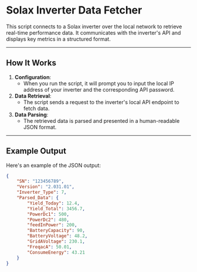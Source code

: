 # Solax Inverter Data Fetcher

This script connects to a Solax inverter over the local network to retrieve real-time performance data. It communicates with the inverter's API and displays key metrics in a structured format.

---

## How It Works

1. **Configuration**: 
   - When you run the script, it will prompt you to input the local IP address of your inverter and the corresponding API password.
2. **Data Retrieval**: 
   - The script sends a request to the inverter's local API endpoint to fetch data.
3. **Data Parsing**: 
   - The retrieved data is parsed and presented in a human-readable JSON format.

---

## Example Output

Here's an example of the JSON output:

```json
{
    "SN": "123456789",
    "Version": "2.031.01",
    "Inverter_Type": 7,
    "Parsed_Data": {
        "Yield_Today": 12.4,
        "Yield_Total": 3456.7,
        "PowerDc1": 500,
        "PowerDc2": 480,
        "feedInPower": 200,
        "BatteryCapacity": 90,
        "BatteryVoltage": 48.2,
        "GridAVoltage": 230.1,
        "FreqacA": 50.01,
        "ConsumeEnergy": 43.21
    }
}
